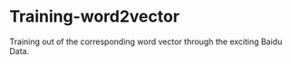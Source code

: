 # Training-word2vector
Training out of the corresponding word vector through the exciting Baidu Data.
